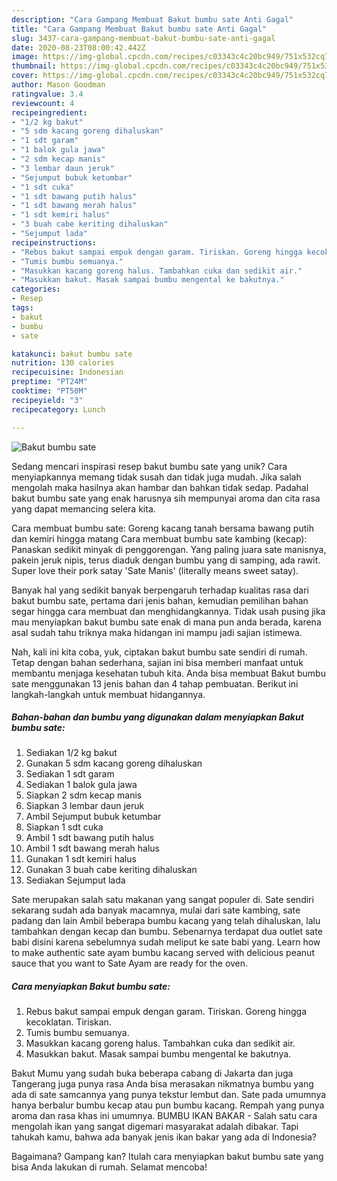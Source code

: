 ```yaml
---
description: "Cara Gampang Membuat Bakut bumbu sate Anti Gagal"
title: "Cara Gampang Membuat Bakut bumbu sate Anti Gagal"
slug: 3437-cara-gampang-membuat-bakut-bumbu-sate-anti-gagal
date: 2020-08-23T08:00:42.442Z
image: https://img-global.cpcdn.com/recipes/c03343c4c20bc949/751x532cq70/bakut-bumbu-sate-foto-resep-utama.jpg
thumbnail: https://img-global.cpcdn.com/recipes/c03343c4c20bc949/751x532cq70/bakut-bumbu-sate-foto-resep-utama.jpg
cover: https://img-global.cpcdn.com/recipes/c03343c4c20bc949/751x532cq70/bakut-bumbu-sate-foto-resep-utama.jpg
author: Mason Goodman
ratingvalue: 3.4
reviewcount: 4
recipeingredient:
- "1/2 kg bakut"
- "5 sdm kacang goreng dihaluskan"
- "1 sdt garam"
- "1 balok gula jawa"
- "2 sdm kecap manis"
- "3 lembar daun jeruk"
- "Sejumput bubuk ketumbar"
- "1 sdt cuka"
- "1 sdt bawang putih halus"
- "1 sdt bawang merah halus"
- "1 sdt kemiri halus"
- "3 buah cabe keriting dihaluskan"
- "Sejumput lada"
recipeinstructions:
- "Rebus bakut sampai empuk dengan garam. Tiriskan. Goreng hingga kecoklatan. Tiriskan."
- "Tumis bumbu semuanya."
- "Masukkan kacang goreng halus. Tambahkan cuka dan sedikit air."
- "Masukkan bakut. Masak sampai bumbu mengental ke bakutnya."
categories:
- Resep
tags:
- bakut
- bumbu
- sate

katakunci: bakut bumbu sate 
nutrition: 130 calories
recipecuisine: Indonesian
preptime: "PT24M"
cooktime: "PT50M"
recipeyield: "3"
recipecategory: Lunch

---
```



![Bakut bumbu sate](https://img-global.cpcdn.com/recipes/c03343c4c20bc949/751x532cq70/bakut-bumbu-sate-foto-resep-utama.jpg)

Sedang mencari inspirasi resep bakut bumbu sate yang unik? Cara menyiapkannya memang tidak susah dan tidak juga mudah. Jika salah mengolah maka hasilnya akan hambar dan bahkan tidak sedap. Padahal bakut bumbu sate yang enak harusnya sih mempunyai aroma dan cita rasa yang dapat memancing selera kita.

Cara membuat bumbu sate: Goreng kacang tanah bersama bawang putih dan kemiri hingga matang Cara membuat bumbu sate kambing (kecap): Panaskan sedikit minyak di penggorengan. Yang paling juara sate manisnya, pakein jeruk nipis, terus diaduk dengan bumbu yang di samping, ada rawit. Super love their pork satay &#39;Sate Manis&#39; (literally means sweet satay).

Banyak hal yang sedikit banyak berpengaruh terhadap kualitas rasa dari bakut bumbu sate, pertama dari jenis bahan, kemudian pemilihan bahan segar hingga cara membuat dan menghidangkannya. Tidak usah pusing jika mau menyiapkan bakut bumbu sate enak di mana pun anda berada, karena asal sudah tahu triknya maka hidangan ini mampu jadi sajian istimewa.


Nah, kali ini kita coba, yuk, ciptakan bakut bumbu sate sendiri di rumah. Tetap dengan bahan sederhana, sajian ini bisa memberi manfaat untuk membantu menjaga kesehatan tubuh kita. Anda bisa membuat Bakut bumbu sate menggunakan 13 jenis bahan dan 4 tahap pembuatan. Berikut ini langkah-langkah untuk membuat hidangannya.

<!--inarticleads1-->

##### Bahan-bahan dan bumbu yang digunakan dalam menyiapkan Bakut bumbu sate:

1. Sediakan 1/2 kg bakut
1. Gunakan 5 sdm kacang goreng dihaluskan
1. Sediakan 1 sdt garam
1. Sediakan 1 balok gula jawa
1. Siapkan 2 sdm kecap manis
1. Siapkan 3 lembar daun jeruk
1. Ambil Sejumput bubuk ketumbar
1. Siapkan 1 sdt cuka
1. Ambil 1 sdt bawang putih halus
1. Ambil 1 sdt bawang merah halus
1. Gunakan 1 sdt kemiri halus
1. Gunakan 3 buah cabe keriting dihaluskan
1. Sediakan Sejumput lada


Sate merupakan salah satu makanan yang sangat populer di. Sate sendiri sekarang sudah ada banyak macamnya, mulai dari sate kambing, sate padang dan lain Ambil beberapa bumbu kacang yang telah dihaluskan, lalu tambahkan dengan kecap dan bumbu. Sebenarnya terdapat dua outlet sate babi disini karena sebelumnya sudah meliput ke sate babi yang. Learn how to make authentic sate ayam bumbu kacang served with delicious peanut sauce that you want to Sate Ayam are ready for the oven. 

<!--inarticleads2-->

##### Cara menyiapkan Bakut bumbu sate:

1. Rebus bakut sampai empuk dengan garam. Tiriskan. Goreng hingga kecoklatan. Tiriskan.
1. Tumis bumbu semuanya.
1. Masukkan kacang goreng halus. Tambahkan cuka dan sedikit air.
1. Masukkan bakut. Masak sampai bumbu mengental ke bakutnya.


Bakut Mumu yang sudah buka beberapa cabang di Jakarta dan juga Tangerang juga punya rasa Anda bisa merasakan nikmatnya bumbu yang ada di sate samcannya yang punya tekstur lembut dan. Sate pada umumnya hanya berbalur bumbu kecap atau pun bumbu kacang. Rempah yang punya aroma dan rasa khas ini umumnya. BUMBU IKAN BAKAR - Salah satu cara mengolah ikan yang sangat digemari masyarakat adalah dibakar. Tapi tahukah kamu, bahwa ada banyak jenis ikan bakar yang ada di Indonesia? 

Bagaimana? Gampang kan? Itulah cara menyiapkan bakut bumbu sate yang bisa Anda lakukan di rumah. Selamat mencoba!
